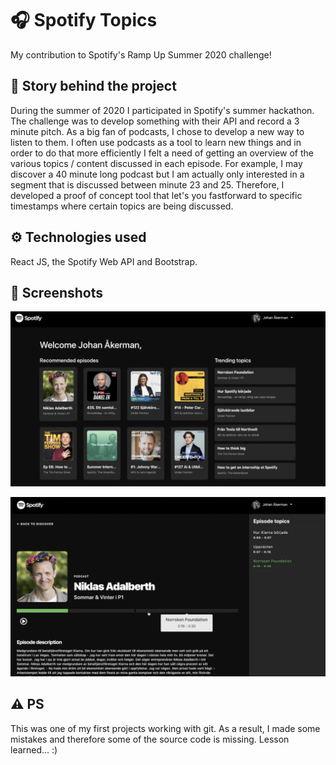 # 🎧  Spotify Topics
My contribution to Spotify's Ramp Up Summer 2020 challenge! 

## 📖 Story behind the project
During the summer of 2020 I participated in Spotify's summer hackathon. The challenge was to develop something with their API and record a 3 minute pitch. As a big fan of podcasts, I chose to develop a new way to listen to them. I often use podcasts as a tool to learn new things and in order to do that more efficiently I felt a need of getting an overview of the various topics / content discussed in each episode. For example, I may discover a 40 minute long podcast but I am actually only interested in a segment that is discussed between minute 23 and 25. Therefore, I developed a proof of concept tool that let's you fastforward to specific timestamps where certain topics are being discussed.

## ⚙️ Technologies used
React JS, the Spotify Web API and Bootstrap. 

## 📸 Screenshots
<img src="/discover.png" alt="discover"
	title="Dashboard preview" width="800" /> 
	<br />
		
<img src="/episode.png" alt="episode"
	title="Episode preview" width="800" />
		

## ⚠️ PS
This was one of my first projects working with git. As a result, I made some mistakes and therefore some of the source code is missing. Lesson learned... :)
